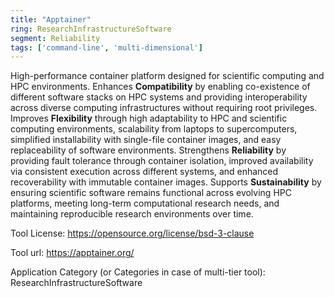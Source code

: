 ```yaml
---
title: "Apptainer"
ring: ResearchInfrastructureSoftware
segment: Reliability
tags: ['command-line', 'multi-dimensional']
---
```

High-performance container platform designed for scientific computing and HPC environments. Enhances **Compatibility** by enabling co-existence of different software stacks on HPC systems and providing interoperability across diverse computing infrastructures without requiring root privileges. Improves **Flexibility** through high adaptability to HPC and scientific computing environments, scalability from laptops to supercomputers, simplified installability with single-file container images, and easy replaceability of software environments. Strengthens **Reliability** by providing fault tolerance through container isolation, improved availability via consistent execution across different systems, and enhanced recoverability with immutable container images. Supports **Sustainability** by ensuring scientific software remains functional across evolving HPC platforms, meeting long-term computational research needs, and maintaining reproducible research environments over time.

Tool License: https://opensource.org/license/bsd-3-clause

Tool url: https://apptainer.org/

Application Category (or Categories in case of multi-tier tool): ResearchInfrastructureSoftware
